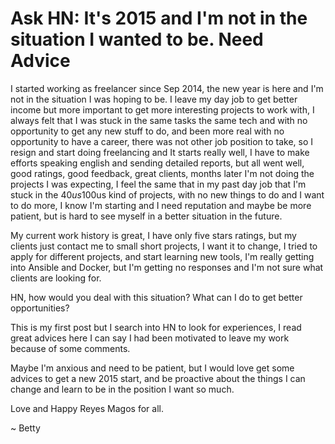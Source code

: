# Ask HN: It's 2015 and I'm not in the situation I wanted to be. Need Advice

I started working as freelancer since Sep 2014, the new year is here and I&#x27;m not in the situation I was hoping to be.  I leave my day job to get better income but more important to get more interesting projects to work with, I always felt that I was stuck in the same tasks the same tech and with no opportunity to get any new stuff to do, and been more real with no opportunity to have a career, there was not other job position to take, so I resign and start doing freelancing and It starts really well, I have to make efforts speaking english and sending detailed reports, but all went well, good ratings, good feedback, great clients, months later I&#x27;m not doing the projects I was expecting, I feel the same that in my past day job that I&#x27;m stuck in the 40$us 100$us kind of projects, with no new things to do and I want to do more, I know I&#x27;m starting and I need reputation and maybe be more patient, but is hard to see myself in a better situation in the future.<p>My current work history is great, I have only five stars ratings, but my clients just contact me to small short projects, I want it to change, I tried to apply for different projects, and start learning new tools, I&#x27;m really getting into Ansible and Docker, but I&#x27;m getting no responses and I&#x27;m not sure what clients are looking for.<p>HN, how would you deal with this situation? What can I do to get better opportunities?<p>This is my first post but I search into HN to look for experiences, I read great advices here I can say I had been motivated to leave my work because of some comments.<p>Maybe I&#x27;m anxious and need to be patient, but I would love get some advices to get a new 2015 start, and be proactive about the things I can change and learn to be in the position I want so much.<p>Love and Happy Reyes Magos for all.<p>~ Betty
